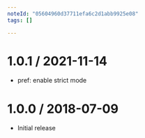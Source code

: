 ```yaml
---
noteId: "05604960d37711efa6c2d1abb9925e08"
tags: []

---
```


1.0.1 / 2021-11-14
==================

  * pref: enable strict mode

1.0.0 / 2018-07-09
==================

  * Initial release
